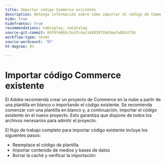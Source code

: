 ```yaml
---
title: Importar código Commerce existente
description: Obtenga información sobre cómo importar el código de Commerce existente en un nuevo proyecto de infraestructura en la nube.
hide: true
hidefromtoc: true
recommendations: noDisplay, noCatalog
source-git-commit: 0df07e865c3c4fc4ac14483972643eafa8814726
workflow-type: tm+mt
source-wordcount: '97'
ht-degree: 0%

---
```



# Importar código Commerce existente

El Adobe recomienda crear un proyecto de Commerce en la nube a partir de una plantilla en blanco o importando el código existente. Se recomienda comenzar con una plantilla en blanco y, a continuación, importar el código existente en el nuevo proyecto. Esto garantiza que dispone de todos los archivos necesarios para admitir el proyecto.

El flujo de trabajo completo para importar código existente incluye los siguientes pasos:

- Reemplace el código de plantilla
- Importar contenido de medios y bases de datos
- Borrar la caché y verificar la importación
